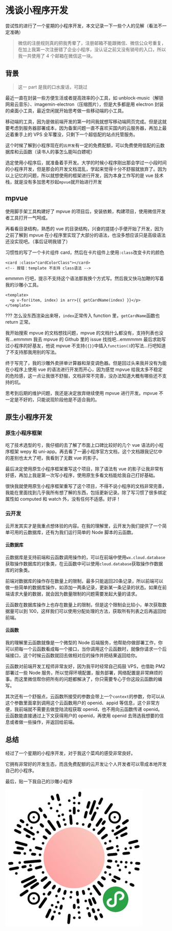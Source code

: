 # 浅谈小程序开发

尝试性的进行了一个星期的小程序开发，本文记录一下一些个人的见解（看法不一定准确）

> 微信的注册规则真的把我秀晕了，注册邮箱不能跟微信、微信公众号重复，在加上我第一次注册错了企业小程序，没认证之前又没有销号的入口，所以我一共使用了 4 个邮箱在微信这一块。

## 背景

> 这一 part 是我的口水废话，可跳过

最近一直在封装一些方便生活或者提高效率的小工具，如 unblock-music（解锁网易云音乐）、imagemin-electron（压缩图片），但是大多都是用 electron 封装的桌面小工具，最近空闲就开始思考做一些移动端的小工具。

移动端的工具，因为是做前端开发的第一时间我就想写移动端网页完成。但是这就要考虑到服务器部署成本，因为备案问题一直不喜欢买国内的云服务器，再加上最近着重手上的 VPS 全军覆没，只剩下一个超低配的站点托管服务。

这个时候了解到小程序现在的`云开发`有一定的免费配额，可以免费使用低配的云数据库和云函数（读书人的事怎么能叫白嫖呢）

选定使用小程序后，就准备着手开发。大学的时候小程序刚出那会学过一小段时间的小程序开发，但是那会的开发文档混乱，学起来觉得十分不舒服就放弃了。因为以上记忆的问题，所以就想使用的框架进行开发，因为本身工作写的是 vue 技术栈，就是没有多加思考抄起`mpvue`就开始进行开发

## mpvue

使用脚手架工具构建好了 mpvue 的项目后，安装依赖，构建项目，使用微信开发者工具打开一气呵成。

再看看目录结构，熟悉的 vue 的目录结构，兴奋的搓搓小手便开始了开发，因为之前了解到 mpvue 在小程序里实现了大部分的语法，也没多想应该只是高级语法还没实现吧。（事后证明我错了）

习惯性的写了一个卡片组件 card，然后在卡片组件上使用`:class`改变卡片的颜色

```vue
<card :class="cardColorClass"></card>
<!-- 报错：template 不支持 class语法 -->
```

emmmm 行吧，提示不支持这个语法那我换个方式写。然后我又快马加鞭的写着我的沙雕小工具。

```vue
<template>
  <p v-for(item, index) in arr>{{ getCardName(index) }}</p>
</template>
```

??? 怎么没东西渲染出来呀，`index`正常传入 function 里，`getCardName`函数也 return 正常。

我开始搜索 mpvue 的文档想找问题，mpvue 的文档什么都没有，支持列表也没有...emmmm 我去 mpvue 的 Github 里的 issue 找找吧...emmmmm 最后求助写过小程序的好基友，他说 mpvue 不支持`{{}}`中插入`function()`的写法...行吧知道了不支持那我用别的写法。

终于写完了，我的沙雕外卖拼单计算器和渐变调色器。但是回过头来我并没有为能在小程序上使用 vue 的语法进行开发而开心，因为感觉 mpvue 给我太多不稳定的危险感，这一点让我很不舒服，文档非常不完善，没办法知道大概有哪些还不支持的坑。

思考到后期的维护问题，我还是决定放弃继续使用 mpvue 进行开发。mpvue 不一定是不好的，只能说现阶段他是不适合我的。

## 原生小程序开发

### 原生小程序框架

吃了技术选型的亏，我仔细的去了解了市面上口碑比较好的几个 vue 语法的小程序框架 wepy 和 uni-app。再去看了一遍小程序官方文档，这个文档跟我记忆中的差别也太大了吧，我看到了无数 vue 的影子。

最后决定使用原生小程序框架重写这个项目，除了语法有 vue 的影子让我非常有好感，再加上我是第一次写小程序，使用原生多看文档能给我自己打好基础。

很快我就使用原生小程序框架重写了这个项目，不得不说小程序的文档非常完善，我能在里面找到几乎我所有想了解的东西，包括更新记录。除了写习惯了很多绑定属性如 computed 和 watch 外，没有任何不适感。好评！

### 云开发

云开发其实才是我重点想体验的内容。在我的理解里，云开发为我们提供了一个简单可用的云数据库，还有为我们运行简单的 Node 脚本的云函数。

#### 云数据库

云数据库是支持前端和云函数调用操作的，可以在前端中使用`wx.cloud.database`获取操作数据库的对象类，在云函数中可以使用`cloud.database`获取操作作数据库的对象类。

前端对数据库的操作存在数量上的限制，最多只能返回20条记录，所以前端可以做一些简单的数据库操作，如添加一两条记录，更新某一条记录的状态。如果在前端请求大量的数据，就会因为数量限制的问题需要发起大量的请求。

云函数在数据库操作上也存在数量上的限制，但是这个限制会比较小，单次获取数据量可以到 100，这样我们可以使用分配处理的方法，获取所有列表之后再返回给前端。

#### 云函数

我的理解里云函数就像是一个微型的 Node 后端服务，他帮助你做部署工作，你可以把每一个云函数看成每一个接口，当你调用这个云函数时，就像你请求一个后端接口，这个时候云函数就回去做相对应的操作并把结果返回给你。

云函数对前端开发工程师非常友好，因为我平时经常自己捣鼓 VPS，也借助 PM2 部署过一些 Node 服务，所以觉得环境配置，服务部署，网络配置是非常麻烦的事。而这里微信帮你把所有的问题都解决了，你只需要专心于你这段云函数的编写。

其次还有一个舒服点，云函数所接受的参数会带上一个`context`的参数，你可以从这个参数里面拿到调用这个云函数用户的 openid、appid 等信息，这个非常方便，我前端就不需要去做登陆流程获取 openid，也不用向云函数传递 openid。云函数能直接通过上下文获得用户的 openid，再使用 openid 去筛选我想要的信息或者做一些操作，并返回给前端。

## 总结

经过了一个星期的小程序开发，对于我这个菜鸡的感受非常良好。

它拥有非常好的开发生态，而且免费配额的云开发让个人开发者可以零成本地开发自己的小程序。

最后，贴一下我自己的沙雕小程序

![qrcode.png](./qrcode.png)
